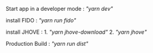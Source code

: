 Start app in a developer mode : *"yarn dev"*

install FIDO : *"yarn run fido"*

install JHOVE : 1. *"yarn jhove-download"*
                2. *"yarn jhove"*

Production Build : *"yarn run dist"*
